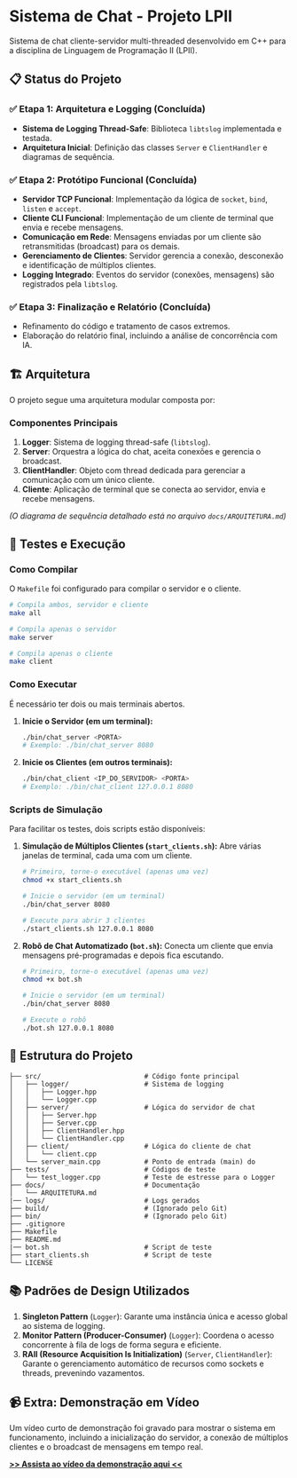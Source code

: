 # Sistema de Chat - Projeto LPII

Sistema de chat cliente-servidor multi-threaded desenvolvido em C++ para a disciplina de Linguagem de Programação II (LPII).

## 📋 Status do Projeto

### ✅ Etapa 1: Arquitetura e Logging (Concluída)

  - **Sistema de Logging Thread-Safe**: Biblioteca `libtslog` implementada e testada.
  - **Arquitetura Inicial**: Definição das classes `Server` e `ClientHandler` e diagramas de sequência.

### ✅ Etapa 2: Protótipo Funcional (Concluída)

  - **Servidor TCP Funcional**: Implementação da lógica de `socket`, `bind`, `listen` e `accept`.
  - **Cliente CLI Funcional**: Implementação de um cliente de terminal que envia e recebe mensagens.
  - **Comunicação em Rede**: Mensagens enviadas por um cliente são retransmitidas (broadcast) para os demais.
  - **Gerenciamento de Clientes**: Servidor gerencia a conexão, desconexão e identificação de múltiplos clientes.
  - **Logging Integrado**: Eventos do servidor (conexões, mensagens) são registrados pela `libtslog`.

### ✅  Etapa 3: Finalização e Relatório (Concluída)

  - Refinamento do código e tratamento de casos extremos.
  - Elaboração do relatório final, incluindo a análise de concorrência com IA.

## 🏗️ Arquitetura

O projeto segue uma arquitetura modular composta por:

### Componentes Principais

1.  **Logger**: Sistema de logging thread-safe (`libtslog`).
2.  **Server**: Orquestra a lógica do chat, aceita conexões e gerencia o broadcast.
3.  **ClientHandler**: Objeto com thread dedicada para gerenciar a comunicação com um único cliente.
4.  **Cliente**: Aplicação de terminal que se conecta ao servidor, envia e recebe mensagens.

*(O diagrama de sequência detalhado está no arquivo `docs/ARQUITETURA.md`)*

## 🧪 Testes e Execução

### Como Compilar

O `Makefile` foi configurado para compilar o servidor e o cliente.

```bash
# Compila ambos, servidor e cliente
make all

# Compila apenas o servidor
make server

# Compila apenas o cliente
make client
```

### Como Executar

É necessário ter dois ou mais terminais abertos.

1.  **Inicie o Servidor (em um terminal):**
    ```bash
    ./bin/chat_server <PORTA>
    # Exemplo: ./bin/chat_server 8080
    ```
2.  **Inicie os Clientes (em outros terminais):**
    ```bash
    ./bin/chat_client <IP_DO_SERVIDOR> <PORTA>
    # Exemplo: ./bin/chat_client 127.0.0.1 8080
    ```

### Scripts de Simulação

Para facilitar os testes, dois scripts estão disponíveis:

1.  **Simulação de Múltiplos Clientes (`start_clients.sh`):**
    Abre várias janelas de terminal, cada uma com um cliente.
    ```bash
    # Primeiro, torne-o executável (apenas uma vez)
    chmod +x start_clients.sh

    # Inicie o servidor (em um terminal)
    ./bin/chat_server 8080

    # Execute para abrir 3 clientes
    ./start_clients.sh 127.0.0.1 8080
    ```
2.  **Robô de Chat Automatizado (`bot.sh`):**
    Conecta um cliente que envia mensagens pré-programadas e depois fica escutando.
    ```bash
    # Primeiro, torne-o executável (apenas uma vez)
    chmod +x bot.sh

    # Inicie o servidor (em um terminal)
    ./bin/chat_server 8080

    # Execute o robô
    ./bot.sh 127.0.0.1 8080
    ```

## 📁 Estrutura do Projeto

```
├── src/                          # Código fonte principal
│   ├── logger/                   # Sistema de logging
│   │   ├── Logger.hpp
│   │   └── Logger.cpp
│   ├── server/                   # Lógica do servidor de chat
│   │   ├── Server.hpp
│   │   ├── Server.cpp
│   │   ├── ClientHandler.hpp
│   │   └── ClientHandler.cpp
│   ├── client/                   # Lógica do cliente de chat
│   │   └── client.cpp
│   └── server_main.cpp           # Ponto de entrada (main) do 
├── tests/                        # Códigos de teste
│   └── test_logger.cpp           # Teste de estresse para o Logger
├── docs/                         # Documentação
│   └── ARQUITETURA.md
|── logs/                         # Logs gerados
├── build/                        # (Ignorado pelo Git)
├── bin/                          # (Ignorado pelo Git)
├── .gitignore
├── Makefile
├── README.md
|── bot.sh                        # Script de teste
├── start_clients.sh              # Script de teste
└── LICENSE
```

## 📚 Padrões de Design Utilizados

1.  **Singleton Pattern** (`Logger`): Garante uma instância única e acesso global ao sistema de logging.
2.  **Monitor Pattern (Producer-Consumer)** (`Logger`): Coordena o acesso concorrente à fila de logs de forma segura e eficiente.
3.  **RAII (Resource Acquisition Is Initialization)** (`Server`, `ClientHandler`): Garante o gerenciamento automático de recursos como sockets e threads, prevenindo vazamentos.



## 📹 Extra: Demonstração em Vídeo

Um vídeo curto de demonstração foi gravado para mostrar o sistema em funcionamento, incluindo a inicialização do servidor, a conexão de múltiplos clientes e o broadcast de mensagens em tempo real.

**[>> Assista ao vídeo da demonstração aqui <<](https://youtu.be/pN5Hb6fvhfk)**
